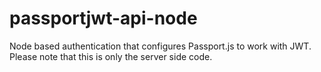 # passportjwt-api-node
Node based authentication that configures Passport.js to work with JWT. Please note that this is only the server side code.